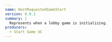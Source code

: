 ```yaml
---
name: HostRequestedGameStart
version: 0.0.1
summary: |
  Represents when a lobby game is initializing.
producers:
  - Start Game UC
---
```


<NodeGraph title="Consumer / Producer Diagram" />
